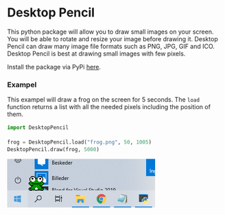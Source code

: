 # Desktop Pencil
This python package will allow you to draw small images on your screen. You will be able to rotate and resize your image before drawing it. Desktop Pencil can draw many image file formats such as PNG, JPG, GIF and ICO. Desktop Pencil is best at drawing small images with few pixels.

Install the package via PyPi [here](https://pypi.org/project/DesktopPencil/). 

### Exampel
This exampel will draw a frog on the screen for 5 seconds. The ```load``` function returns a list with all the needed pixels including the position of them.
```python
import DesktopPencil

frog = DesktopPencil.load("frog.png", 50, 1005)
DesktopPencil.draw(frog, 5000)
```
<img src="/Exampels/1.PNG">
